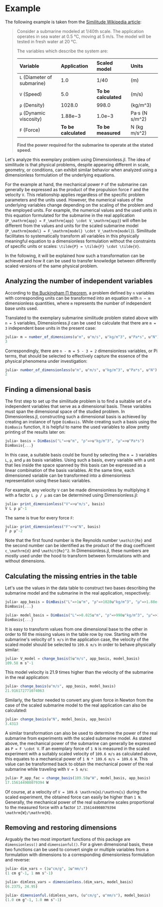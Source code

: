 # Example
The following example is taken from the [Similitude Wikipedia article](https://en.wikipedia.org/wiki/Similitude_(model)):

>Consider a submarine modeled at 1/40th scale. The application operates in sea water at 0.5 °C, moving at 5 m/s. The model will be tested in fresh water at 20 °C. 
>
> The variables which describe the system are:
>
> Variable                       | Application          | Scaled model          |Units
>:-------------------------------|:---------------------|:----------------------|:-------------
> ``L`` (Diameter of submarine)  | 1.0                  | 1/40                  | (m)
> ``V`` (Speed)                  | 5.0                  | **To be calculated**  | (m/s)
> ``ρ`` (Density)                | 1028.0               | 998.0                 | (kg/m^3)
> ``μ`` (Dynamic viscosity)      | 1.88e−3              | 1.0e−3                | Pa·s (N s/m^2)
> ``F`` (Force)                  | **To be calculated** | **To be measured**    | N (kg m/s^2)
>
> **Find the power required for the submarine to operate at the stated speed.**

Let's analyze this exemplary problem using Dimensionless.jl. The idea of similitude is that physical problems, despite appearing different in scale, geometry, or conditions, can exhibit similar behavior when analyzed using a dimensionless formulation of the underlying equations.   

For the example at hand, the mechanical power `P` of the submarine can generally be expressed as the product of the propulsion force `F` and the velocity `V`. 
This relationship applies regardless of the specific problem parameters and the units used. However, the numerical values of the underlying variables change depending on the scaling of the problem and the employed units. For example, the numerical values and the used units in this equation formulated for the submarine in the real application (``P_\mathrm{app} = F_\mathrm{app} \cdot V_\mathrm{app}``) will often be different from the values and units for the scaled submarine model (``P_\mathrm{model} = F_\mathrm{model} \cdot V_\mathrm{model}``). Similitude facilitates to systematically transform all variables in this physically meaningful equation to a dimensionless formulation without the constraints of specific units or scales: ``\tilde{P} = \tilde{F} \cdot \tilde{V}``. 

In the following, it will be explained how such a transformation can be achieved and how it can be used to transfer knowledge between differently scaled versions of the same physical problem.   

## Analyzing the number of independent variables 
According to [the Buckingham Π theorem](https://en.wikipedia.org/wiki/Buckingham_%CF%80_theorem), a problem defined by `n` variables with corresponding units can be transformed into an equation with `n − m` dimensionless quantities, where `m` represents the number of independent base units used. 

Translated to the exemplary submarine similitude problem stated above with `n = 5` variables, Dimensionless.jl can be used to calculate that there are `m = 3` independent base units in the present case:
```julia
julia> m = number_of_dimensions(u"m", u"m/s", u"kg/m^3", u"Pa*s", u"N")
3
```

Correspondingly, there are `n - m = 5 - 3 = 2` dimensionless variables, or Pi terms, that should be selected to effectively capture the essence of the physical phenomena under investigation: 
```julia
julia> number_of_dimensionless(u"m", u"m/s", u"kg/m^3", u"Pa*s", u"N")
2
```

## Finding a dimensional basis
The first step to set up the similitude problem is to find a suitable set of `m` independent variables that serve as a dimensional basis. These variables must span the dimensional space of the studied problem. 
In Dimensionless.jl, constructing such a dimensional basis is achieved by creating an instance of type `DimBasis`. While creating such a basis using the `DimBasis` function, it is helpful to name the used variables to allow pretty printing of the results later on:
```julia
julia> basis = DimBasis("L"=>u"m", "ρ"=>u"kg/m^3", "μ"=>u"Pa*s") 
DimBasis{...}
```
In this case, a suitable basis could be found by selecting the `m = 3` variables `L`, `ρ`, and `μ` as basis variables. Using such a basis, every variable with a unit that lies inside the space spanned by this basis can be expressed as a linear combination of the basis variables. At the same time, each dimensioned variable can be transformed into a dimensionless representation using these basic variables. 

For example, any velocity `V` can be made dimensionless by multiplying it with a factor `L ρ / μ` as can be determined using Dimensionless.jl:  
```julia
julia> print_dimensionless("V"=>u"m/s", basis)
V L ρ μ^-1
```

The same is true for every force `F`:
```julia
julia> print_dimensionless("F"=>u"N", basis)
F ρ μ^-2
```
Note that the first found number is the Reynolds number ``\mathit{Re}`` and the second number can be identified as the product of the drag coefficient ``c_\mathrm{d}`` and ``\mathit{Re}^2``. In Dimensionless.jl, these numbers are mostly used under the hood to transform between formulations with and without dimensions.  

## Calculating the missing entries in the table
Let's use the values in the data table to construct two bases describing the submarine model and the submarine in the real application, respectively:
```julia
julia> app_basis = DimBasis("L"=>1u"m", "ρ"=>1028u"kg/m^3", "μ"=>1.88e-3u"Pa*s")
DimBasis{...}

julia> model_basis = DimBasis("L"=>0.025u"m", "ρ"=>998u"kg/m^3", "μ"=>1e-3u"Pa*s")
DimBasis{...}
```

It is easy to transform values from one dimensional base to the other in order to fill the missing values in the table row by row. Starting with the submarine's velocity of `5 m/s` in the application case, the velocity of the scaled model should be selected to `109.6 m/s` in order to behave physically similar: 
```julia
julia> V_model = change_basis(5u"m/s", app_basis, model_basis)
109.58 m s^-1
```
This model velocity is 21.9 times higher than the velocity of the submarine in the real application:
```julia
julia> change_basis(u"m/s", app_basis, model_basis)
21.916172771074063
```

Similarly, the factor needed to convert any given force in Newton from the case of the scaled submarine model to the real application can also be calculated: 
```julia
julia> change_basis(u"N", model_basis, app_basis)
3.4313
```

A similar transformation can also be used to determine the power of the real submarine from experiments with the scaled submarine model. As stated above, the mechanical power of the submarine can generally be expressed as ``P = F \cdot V``. If an exemplary force of `1 N` is measured in the scaled experiment with a suitably scaled velocity of `109.6 m/s` as calculated above, this equates to a mechanical power of `1 N * 109.6 m/s = 109.6 W`. This value can be transformed back to obtain the mechanical power of the real submarine while traveling with `V = 5 m/s`:  
```julia
julia> P_app_fac = change_basis(109.58u"W", model_basis, app_basis)
17.156144908079394 W
```
Of course, at a velocity of ``V = 109.6 \mathrm{m}/\mathrm{s}`` during the scaled experiment, the obtained force can easily be higher than `1 N`. Generally, the mechanical power of the real submarine scales proportional to the measured force with a factor ``17.156144908079394 \mathrm{W}/\mathrm{N}``. 

## Removing and restoring dimensions
Arguably the two most important functions of this package are `dimensionless()` and `dimensionful()`. For a given dimensional basis, these two functions can be used to convert single or multiple variables from a formulation with dimensions to a corresponding dimensionless formulation and reverse: 
```julia
julia> dim_vars = (1u"cm/g", 1u"mm/s")
(1 cm g^-1, 1 mm s^-1)

julia> dimless_vars = dimensionless.(dim_vars, model_basis)
(6.2375, 24.95)

julia> dimensionful.(dimless_vars, (u"cm/g", u"mm/s"), model_basis)
(1.0 cm g^-1, 1.0 mm s^-1)
```

